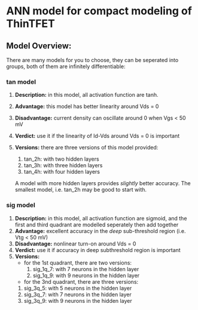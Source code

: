 # ANN model for compact modeling of ThinTFET
## Model Overview:
There are many models for you to choose, they can be seperated into
groups, both of them are infinitely differentiable:
### tan model
1. **Description:** in this model, all activation function are tanh.
2. **Advantage:** this model has better linearity around Vds = 0
3. **Disadvantage:** current density can oscillate around 0 when Vgs < 50 mV
4. **Verdict:** use it if the linearity of Id-Vds around Vds = 0 is important
5. **Versions:** there are three versions of this model provided:
    1. tan_2h: with two hidden layers
    2. tan_3h: with three hidden layers
    3. tan_4h: with four hidden layers
    
    A model with more hidden layers provides _slightly_ better accuracy. 
	The smallest model, i.e. tan_2h may be good to start with. 

### sig model
1. **Description:** in this model, all activation function are sigmoid, and the first and third quadrant are modelled seperately then add together
2. **Advantage:** excellent accuracy in the _deep_ sub-threshold region (i.e. Vtg < 50 mV)
3. **Disadvantage:** nonlinear turn-on around Vds = 0
4. **Verdict:** use it if accuracy in deep subthreshold region is important
5. **Versions:** 
    - for the 1st quadrant, there are two versions:
        1. sig_1q_7: with 7 neurons in the hidden layer
        2. sig_1q_9: with 9 neurons in the hidden layer
    - for the 3nd quadrant, there are three versions:
  	1. sig_3q_5: with 5 neurons in the hidden layer
 	2. sig_3q_7: with 7 neurons in the hidden layer
	3. sig_3q_9: with 9 neurons in the hidden layer


